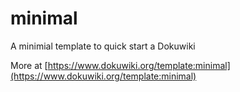 # minimal
A minimial template to quick start a Dokuwiki

More at [https://www.dokuwiki.org/template:minimal](https://www.dokuwiki.org/template:minimal)
